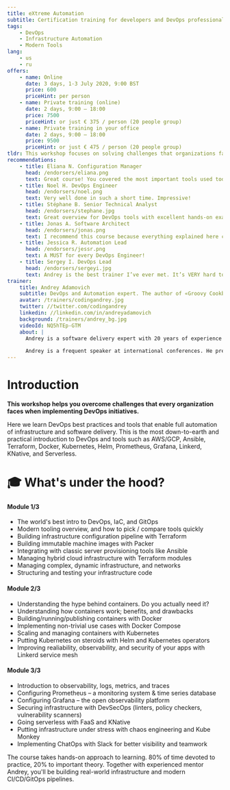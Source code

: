 ```yaml
---
title: eXtreme Automation
subtitle: Certification training for developers and DevOps professionals.
tags: 
    - DevOps
    - Infrastructure Automation
    - Modern Tools
lang:
    - us
    - ru
offers:
    - name: Online
      date: 3 days, 1-3 July 2020, 9:00 BST
      price: 600
      priceHint: per person
    - name: Private training (online)
      date: 2 days, 9:00 – 18:00
      price: 7500
      priceHint: or just € 375 / person (20 people group)      
    - name: Private training in your office
      date: 2 days, 9:00 – 18:00
      price: 9500
      priceHint: or just € 475 / person (20 people group)
tldr: This workshop focuses on solving challenges that organizations face when implementing DevOps initiatives. It introduces principles of DevOps and tools that help reach full automation of infrastructure provisioning and software delivery. Theoretical background as well as practical hands-on examples of tools like AWS/GCP, Ansible, Terraform, Docker, Kubernetes, Helm, Prometheus, Grafana, Linkerd, KNative, Serverless and many others are given during this workshop.
recommendations:
    - title: Eliana N. Configuration Manager
      head: /endorsers/eliana.png
      text: Great course! You covered the most important tools used today for infrastructure automation. I loved the format, keep rocking!
    - title: Noel H. DevOps Engineer 
      head: /endorsers/noel.png
      text: Very well done in such a short time. Impressive!
    - title: Stéphane B. Senior Technical Analyst
      head: /endorsers/stephane.jpg
      text: Great overview for DevOps tools with excellent hands-on examples. I appreciated the interactivity and organisation!
    - title: Jonas A. Software Architect
      head: /endorsers/jonas.png
      text: I recommend this course because everything explained here can be put into practice on a production environment the next day.
    - title: Jessica R. Automation Lead
      head: /endorsers/jessr.png
      text: A MUST for every DevOps Engineer!
    - title: Sergey I. DevOps Lead 
      head: /endorsers/sergeyi.jpg
      text: Andrey is the best trainer I’ve ever met. It’s VERY hard to find a trainer who is expert in the field AND has superb teaching skills. Highly recommended!
trainer:
    title: Andrey Adamovich
    subtitle: DevOps and Automation expert. The author of «Groovy Cookbook»
    avatar: /trainers/codingandrey.jpg
    twitter: //twitter.com/codingandrey
    linkedin: //linkedin.com/in/andreyadamovich
    background: /trainers/andrey_bg.jpg
    videoId: NQ5hTEp-GTM
    about: |
      Andrey is a software delivery expert with 20 years of experience in enterprise software development. He works as a free-lance DevOps consultant for Forture 500 customers, offering his expertise in implementing DevOps initiatives, selecting automation tooling, switching to infrastructure-as-code and immutable infrastructure and constructing software delivery pipelines.
      
      Andrey is a frequent speaker at international conferences. He presented at more than 60 events in 19 countries. He is one of the leaders of LatCraft - Latvian Software Craftsmanship Community as well as co-founder and organizer of DevTernity  conference.
---
```


# Introduction

**This workshop helps you overcome challenges that every organization faces when implementing DevOps initiatives.** 

Here we learn DevOps best practices and tools that enable full automation of infrastructure and software delivery. This is the most down-to-earth and practical introduction to DevOps and tools such as AWS/GCP, Ansible, Terraform, Docker, Kubernetes, Helm, Prometheus, Grafana, Linkerd, KNative, and Serverless.


# 🎓 What's under the hood?

#### Module 1/3

- The world's best intro to DevOps, IaC, and GitOps
- Modern tooling overview, and how to pick / compare tools quickly
- Building infrastructure configuration pipeline with Terraform
- Building immutable machine images with Packer
- Integrating with classic server provisioning tools like Ansible
- Managing hybrid cloud infrastructure with Terraform modules
- Managing complex, dynamic infrastructure, and networks
- Structuring and testing your infrastructure code

#### Module 2/3

- Understanding the hype behind containers. Do you actually need it? 
- Understanding how containers work; benefits, and drawbacks
- Building/running/publishing containers with Docker
- Implementing non-trivial use cases with Docker Compose
- Scaling and managing containers with Kubernetes
- Putting Kubernetes on steroids with Helm and Kubernetes operators
- Improving realiability, observability, and security of your apps with Linkerd service mesh

#### Module 3/3
- Introduction to observability, logs, metrics, and traces
- Configuring Prometheus – a monitoring system & time series database
- Configuring Grafana – the open observability platform
- Securing infrastructure with DevSecOps (linters, policy checkers, vulnerability scanners)
- Going serverless with FaaS and KNative
- Putting infrastructure under stress with chaos engineering and Kube Monkey
- Implementing ChatOps with Slack for better visibility and teamwork

<div class="notification is-info is-light">

The course takes hands-on approach to learning. 80% of time devoted to practice, 20% to important theory. Together with experienced mentor Andrey, you'll be building real-world infrastructure and modern CI/CD/GitOps pipelines.

</div>